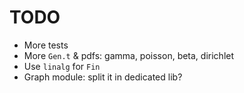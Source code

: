 # TODO
- More tests
- More `Gen.t` & pdfs: gamma, poisson, beta, dirichlet
- Use `linalg` for `Fin`
- Graph module: split it in dedicated lib?
